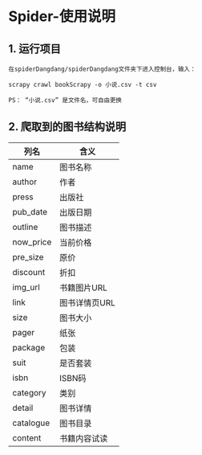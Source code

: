 ﻿# Spider-使用说明

## 1. 运行项目
```
在spiderDangdang/spiderDangdang文件夹下进入控制台，输入：

scrapy crawl bookScrapy -o 小说.csv -t csv

PS： “小说.csv” 是文件名，可自由更换

```

## 2. 爬取到的图书结构说明
|  列名  |  含义 |
| ------------ | ------------ |
|  name |  图书名称 |
|  author | 作者  |
|  press | 出版社  |
|  pub_date | 出版日期  |
|  outline |  图书描述 |
|  now_price | 当前价格  |
|  pre_size | 原价  |
|  discount | 折扣  |
| img_url  | 书籍图片URL  |
|  link | 图书详情页URL  |
| size  |  图书大小 |
|  pager |  纸张 |
|  package |  包装 |
|  suit | 是否套装  |
| isbn  | ISBN码  |
| category  | 类别  |
| detail  | 图书详情  |
| catalogue  | 图书目录  |
| content  | 书籍内容试读  |
